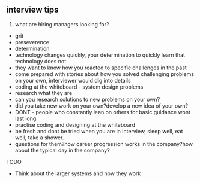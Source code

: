 ## interview tips

1. what are hiring managers looking for?

- grit
- preseverence
- determination
- technology changes quickly, your determination to quickly learn that technology does not
- they want to know how you reacted to specific challenges in the past
- come prepared with stories about how you solved challenging problems on your own, interviewer would dig into details
- coding at the whiteboard - system design problems
- research what they are
- can you research solutions to new problems on your own?
- did you take new work on your own?develop a new idea of your own?
- DONT - people who constantly lean on others for basic guidance wont last long
- practise coding and designing at the whiteboard
- be fresh and dont be tried when you are in interview, sleep well, eat well, take a shower.
- questions for them?how career progression works in the company?how about the typical day in the company?

TODO

- Think about the larger systems and how they work
